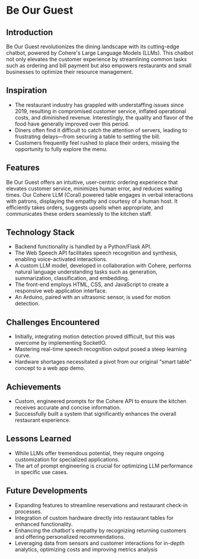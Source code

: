 ﻿# Be Our Guest

## Introduction
Be Our Guest revolutionizes the dining landscape with its cutting-edge chatbot, powered by Cohere's Large Language Models (LLMs). This chatbot not only elevates the customer experience by streamlining common tasks such as ordering and bill payment but also empowers restaurants and small businesses to optimize their resource management.

## Inspiration
- The restaurant industry has grappled with understaffing issues since 2019, resulting in compromised customer service, inflated operational costs, and diminished revenue. Interestingly, the quality and flavor of the food have generally improved over this period.
- Diners often find it difficult to catch the attention of servers, leading to frustrating delays—from securing a table to settling the bill.
- Customers frequently feel rushed to place their orders, missing the opportunity to fully explore the menu.

## Features
Be Our Guest offers an intuitive, user-centric ordering experience that elevates customer service, minimizes human error, and reduces waiting times. Our Cohere LLM (Coral) powered table engages in verbal interactions with patrons, displaying the empathy and courtesy of a human host. It efficiently takes orders, suggests upsells when appropriate, and communicates these orders seamlessly to the kitchen staff.

## Technology Stack
- Backend functionality is handled by a Python/Flask API.
- The Web Speech API facilitates speech recognition and synthesis, enabling voice-activated interactions.
- A custom LLM model, developed in collaboration with Cohere, performs natural language understanding tasks such as generation, summarization, classification, and embedding.
- The front-end employs HTML, CSS, and JavaScript to create a responsive web application interface.
- An Arduino, paired with an ultrasonic sensor, is used for motion detection.

## Challenges Encountered
- Initially, integrating motion detection proved difficult, but this was overcome by implementing SocketIO.
- Mastering real-time speech recognition output posed a steep learning curve.
- Hardware shortages necessitated a pivot from our original "smart table" concept to a web app demo.

## Achievements
- Custom, engineered prompts for the Cohere API to ensure the kitchen receives accurate and concise information.
- Successfully built a system that significantly enhances the overall restaurant experience.

## Lessons Learned
- While LLMs offer tremendous potential, they require ongoing customization for specialized applications.
- The art of prompt engineering is crucial for optimizing LLM performance in specific use cases.

## Future Developments

- Expanding features to streamline reservations and restaurant check-in processes.
- Integration of custom hardware directly into restaurant tables for enhanced functionality.
- Enhancing the chatbot's empathy by recognizing returning customers and offering personalized recommendations.
- Leveraging data from sensors and customer interactions for in-depth analytics, optimizing costs and improving metrics analysis
